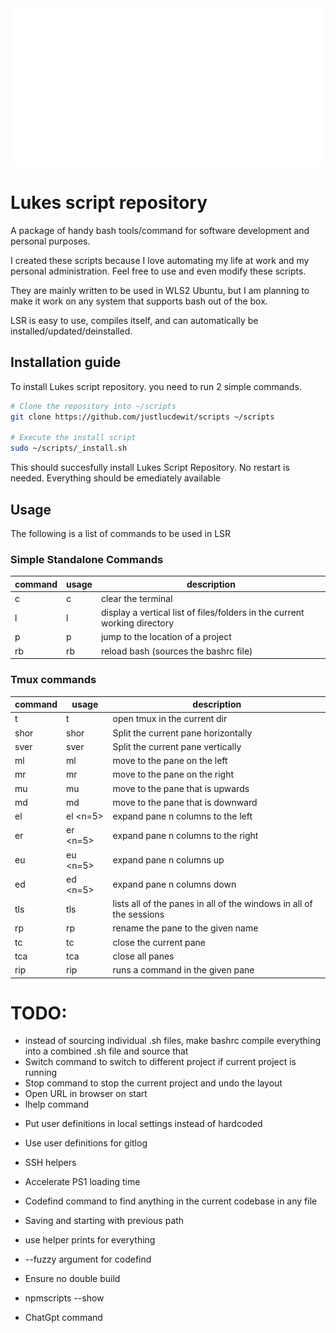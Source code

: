<img src="./assets/LSR_trans_white.png" />

# Lukes script repository
A package of handy bash tools/command for software development and personal purposes.

I created these scripts because I love automating my life at work and my personal administration. Feel free to use and even modify these scripts.

They are mainly written to be used in WLS2 Ubuntu, but I am planning to make it work on any system that supports bash out of the box.

LSR is easy to use, compiles itself, and can automatically be installed/updated/deinstalled.

## Installation guide
To install Lukes script repository. you need to run 2 simple commands.

```bash
# Clone the repository into ~/scripts
git clone https://github.com/justlucdewit/scripts ~/scripts

# Execute the install script
sudo ~/scripts/_install.sh
```

This should succesfully install Lukes Script Repository. No restart is needed.
Everything should be emediately available

## Usage
The following is a list of commands to be used in LSR

### **Simple Standalone Commands**

| command | usage | description |
|---------|-------|-------------|
| c | c | clear the terminal |
| l | l | display a vertical list of files/folders in the current working directory |
| p | p <projectname> | jump to the location of a project |
| rb | rb | reload bash (sources the bashrc file) |


### **Tmux commands**
| command | usage | description |
|---------|-------|-------------|
| t | t | open tmux in the current dir |
| shor | shor | Split the current pane horizontally |
| sver | sver | Split the current pane vertically |
| ml | ml | move to the pane on the left |
| mr | mr | move to the pane on the right |
| mu | mu | move to the pane that is upwards |
| md | md | move to the pane that is downward |
| el | el <n=5> | expand pane n columns to the left |
| er | er <n=5> | expand pane n columns to the right |
| eu | eu <n=5> | expand pane n columns up |
| ed | ed <n=5> | expand pane n columns down |
| tls | tls | lists all of the panes in all of the windows in all of the sessions |
| rp | rp <name> | rename the pane to the given name |
| tc | tc | close the current pane |
| tca | tca | close all panes |
| rip | rip <pane num> <command> | runs a command in the given pane |

# TODO:
 + instead of sourcing individual .sh files, make bashrc compile everything into a combined .sh file and source that
 + Switch command to switch to different project if current project is running
 + Stop command to stop the current project and undo the layout
 + Open URL in browser on start
 + lhelp command
 - Put user definitions in local settings instead of hardcoded
 - Use user definitions for gitlog
 - SSH helpers
 - Accelerate PS1 loading time

 - Codefind command to find anything in the current codebase in any file
 - Saving and starting with previous path
 - use helper prints for everything
 - --fuzzy argument for codefind
 - Ensure no double build
 - npmscripts --show
 - ChatGpt command 